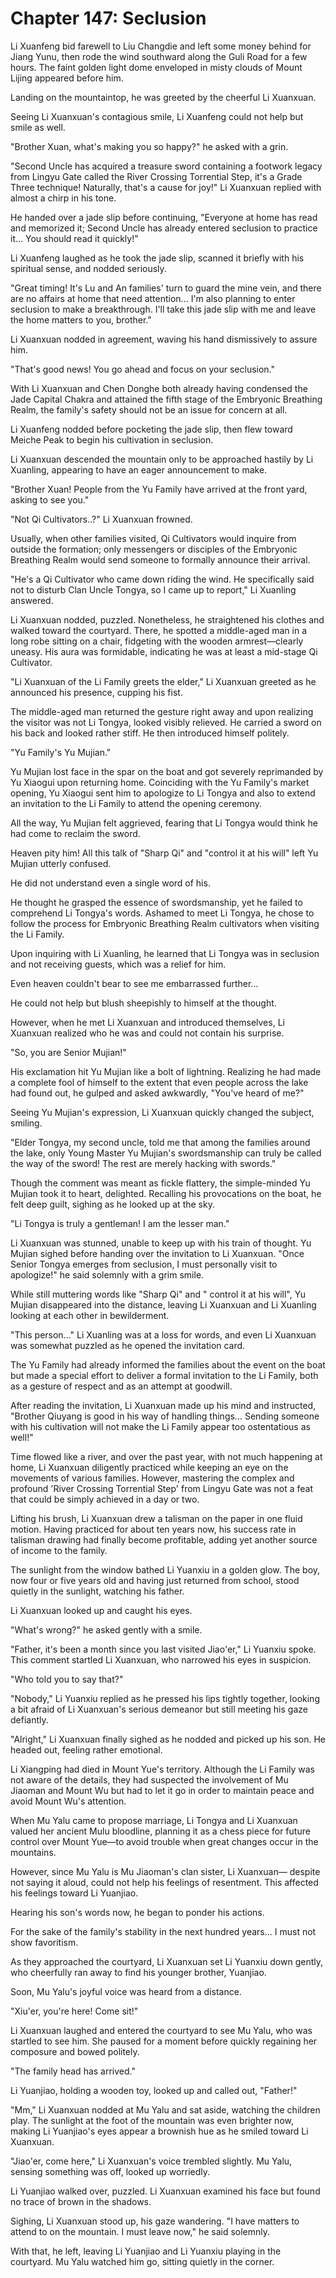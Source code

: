 # Chapter 147: Seclusion

Li Xuanfeng bid farewell to Liu Changdie and left some money behind for Jiang Yunu, then rode the wind southward along the Guli Road for a few hours. The faint golden light dome enveloped in misty clouds of Mount Lijing appeared before him.

Landing on the mountaintop, he was greeted by the cheerful Li Xuanxuan.

Seeing Li Xuanxuan's contagious smile, Li Xuanfeng could not help but smile as well.

"Brother Xuan, what's making you so happy?" he asked with a grin.

"Second Uncle has acquired a treasure sword containing a footwork legacy from Lingyu Gate called the River Crossing Torrential Step, it's a Grade Three technique! Naturally, that's a cause for joy!" Li Xuanxuan replied with almost a chirp in his tone.

He handed over a jade slip before continuing, "Everyone at home has read and memorized it; Second Uncle has already entered seclusion to practice it... You should read it quickly!"

Li Xuanfeng laughed as he took the jade slip, scanned it briefly with his spiritual sense, and nodded seriously.

"Great timing! It's Lu and An families' turn to guard the mine vein, and there are no affairs at home that need attention... I'm also planning to enter seclusion to make a breakthrough. I'll take this jade slip with me and leave the home matters to you, brother."

Li Xuanxuan nodded in agreement, waving his hand dismissively to assure him.

"That's good news! You go ahead and focus on your seclusion."

With Li Xuanxuan and Chen Donghe both already having condensed the Jade Capital Chakra and attained the fifth stage of the Embryonic Breathing Realm, the family's safety should not be an issue for concern at all.

Li Xuanfeng nodded before pocketing the jade slip, then flew toward Meiche Peak to begin his cultivation in seclusion.

Li Xuanxuan descended the mountain only to be approached hastily by Li Xuanling, appearing to have an eager announcement to make.

"Brother Xuan! People from the Yu Family have arrived at the front yard, asking to see you."

"Not Qi Cultivators..?" Li Xuanxuan frowned.

Usually, when other families visited, Qi Cultivators would inquire from outside the formation; only messengers or disciples of the Embryonic Breathing Realm would send someone to formally announce their arrival.

"He's a Qi Cultivator who came down riding the wind. He specifically said not to disturb Clan Uncle Tongya, so I came up to report," Li Xuanling answered.

Li Xuanxuan nodded, puzzled. Nonetheless, he straightened his clothes and walked toward the courtyard. There, he spotted a middle-aged man in a long robe sitting on a chair, fidgeting with the wooden armrest—clearly uneasy. His aura was formidable, indicating he was at least a mid-stage Qi Cultivator.

"Li Xuanxuan of the Li Family greets the elder," Li Xuanxuan greeted as he announced his presence, cupping his fist.

The middle-aged man returned the gesture right away and upon realizing the visitor was not Li Tongya, looked visibly relieved. He carried a sword on his back and looked rather stiff. He then introduced himself politely.

"Yu Family's Yu Mujian."

Yu Mujian lost face in the spar on the boat and got severely reprimanded by Yu Xiaogui upon returning home. Coinciding with the Yu Family's market opening, Yu Xiaogui sent him to apologize to Li Tongya and also to extend an invitation to the Li Family to attend the opening ceremony.

All the way, Yu Mujian felt aggrieved, fearing that Li Tongya would think he had come to reclaim the sword.

Heaven pity him! All this talk of "Sharp Qi" and "control it at his will" left Yu Mujian utterly confused.

He did not understand even a single word of his.

He thought he grasped the essence of swordsmanship, yet he failed to comprehend Li Tongya's words. Ashamed to meet Li Tongya, he chose to follow the process for Embryonic Breathing Realm cultivators when visiting the Li Family.

Upon inquiring with Li Xuanling, he learned that Li Tongya was in seclusion and not receiving guests, which was a relief for him.

Even heaven couldn't bear to see me embarrassed further...

He could not help but blush sheepishly to himself at the thought.

However, when he met Li Xuanxuan and introduced themselves, Li Xuanxuan realized who he was and could not contain his surprise.

"So, you are Senior Mujian!"

His exclamation hit Yu Mujian like a bolt of lightning. Realizing he had made a complete fool of himself to the extent that even people across the lake had found out, he gulped and asked awkwardly, "You've heard of me?"

Seeing Yu Mujian's expression, Li Xuanxuan quickly changed the subject, smiling.

"Elder Tongya, my second uncle, told me that among the families around the lake, only Young Master Yu Mujian's swordsmanship can truly be called the way of the sword! The rest are merely hacking with swords."

Though the comment was meant as fickle flattery, the simple-minded Yu Mujian took it to heart, delighted. Recalling his provocations on the boat, he felt deep guilt, sighing as he looked up at the sky.

"Li Tongya is truly a gentleman! I am the lesser man."

Li Xuanxuan was stunned, unable to keep up with his train of thought. Yu Mujian sighed before handing over the invitation to Li Xuanxuan. "Once Senior Tongya emerges from seclusion, I must personally visit to apologize!" he said solemnly with a grim smile.

While still muttering words like "Sharp Qi" and " control it at his will", Yu Mujian disappeared into the distance, leaving Li Xuanxuan and Li Xuanling looking at each other in bewilderment.

"This person..." Li Xuanling was at a loss for words, and even Li Xuanxuan was somewhat puzzled as he opened the invitation card.

The Yu Family had already informed the families about the event on the boat but made a special effort to deliver a formal invitation to the Li Family, both as a gesture of respect and as an attempt at goodwill.

After reading the invitation, Li Xuanxuan made up his mind and instructed, "Brother Qiuyang is good in his way of handling things... Sending someone with his cultivation will not make the Li Family appear too ostentatious as well!"

Time flowed like a river, and over the past year, with not much happening at home, Li Xuanxuan diligently practiced while keeping an eye on the movements of various families. However, mastering the complex and profound 'River Crossing Torrential Step' from Lingyu Gate was not a feat that could be simply achieved in a day or two.

Lifting his brush, Li Xuanxuan drew a talisman on the paper in one fluid motion. Having practiced for about ten years now, his success rate in talisman drawing had finally become profitable, adding yet another source of income to the family.

The sunlight from the window bathed Li Yuanxiu in a golden glow. The boy, now four or five years old and having just returned from school, stood quietly in the sunlight, watching his father.

Li Xuanxuan looked up and caught his eyes.

"What's wrong?" he asked gently with a smile.

"Father, it's been a month since you last visited Jiao'er," Li Yuanxiu spoke. This comment startled Li Xuanxuan, who narrowed his eyes in suspicion.

"Who told you to say that?"

"Nobody," Li Yuanxiu replied as he pressed his lips tightly together, looking a bit afraid of Li Xuanxuan's serious demeanor but still meeting his gaze defiantly.

"Alright," Li Xuanxuan finally sighed as he nodded and picked up his son. He headed out, feeling rather emotional.

Li Xiangping had died in Mount Yue's territory. Although the Li Family was not aware of the details, they had suspected the involvement of Mu Jiaoman and Mount Wu but had to let it go in order to maintain peace and avoid Mount Wu's attention.

When Mu Yalu came to propose marriage, Li Tongya and Li Xuanxuan valued her ancient Mulu bloodline, planning it as a chess piece for future control over Mount Yue—to avoid trouble when great changes occur in the mountains.

However, since Mu Yalu is Mu Jiaoman's clan sister, Li Xuanxuan— despite not saying it aloud, could not help his feelings of resentment. This affected his feelings toward Li Yuanjiao.

Hearing his son's words now, he began to ponder his actions.

For the sake of the family's stability in the next hundred years... I must not show favoritism.

As they approached the courtyard, Li Xuanxuan set Li Yuanxiu down gently, who cheerfully ran away to find his younger brother, Yuanjiao.

Soon, Mu Yalu's joyful voice was heard from a distance.

"Xiu'er, you're here! Come sit!"

Li Xuanxuan laughed and entered the courtyard to see Mu Yalu, who was startled to see him. She paused for a moment before quickly regaining her composure and bowed politely.

"The family head has arrived."

Li Yuanjiao, holding a wooden toy, looked up and called out, "Father!"

"Mm," Li Xuanxuan nodded at Mu Yalu and sat aside, watching the children play. The sunlight at the foot of the mountain was even brighter now, making Li Yuanjiao's eyes appear a brownish hue as he smiled toward Li Xuanxuan.

"Jiao'er, come here," Li Xuanxuan's voice trembled slightly. Mu Yalu, sensing something was off, looked up worriedly.

Li Yuanjiao walked over, puzzled. Li Xuanxuan examined his face but found no trace of brown in the shadows.

Sighing, Li Xuanxuan stood up, his gaze wandering. "I have matters to attend to on the mountain. I must leave now," he said solemnly.

With that, he left, leaving Li Yuanjiao and Li Yuanxiu playing in the courtyard. Mu Yalu watched him go, sitting quietly in the corner.
